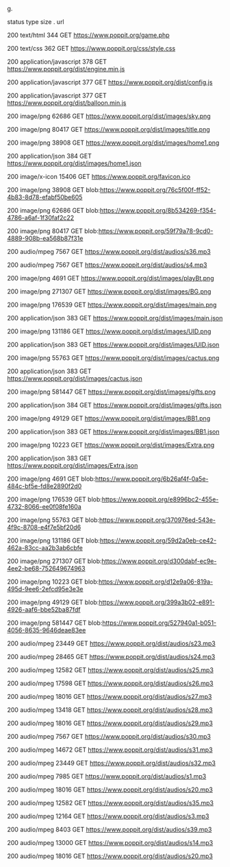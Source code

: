 g.

status	type	size	.	url

200	text/html	344	GET	https://www.poppit.org/game.php

200	text/css	362	GET	https://www.poppit.org/css/style.css

200	application/javascript	378	GET	https://www.poppit.org/dist/engine.min.js

200	application/javascript	377	GET	https://www.poppit.org/dist/config.js

200	application/javascript	377	GET	https://www.poppit.org/dist/balloon.min.js

200	image/png	62686	GET	https://www.poppit.org/dist/images/sky.png

200	image/png	80417	GET	https://www.poppit.org/dist/images/title.png

200	image/png	38908	GET	https://www.poppit.org/dist/images/home1.png

200	application/json	384	GET	https://www.poppit.org/dist/images/home1.json

200	image/x-icon	15406	GET	https://www.poppit.org/favicon.ico

200	image/png	38908	GET	blob:https://www.poppit.org/76c5f00f-ff52-4b83-8d78-efabf50be605

200	image/png	62686	GET	blob:https://www.poppit.org/8b534269-f354-4786-a6af-1f30faf2c22

200	image/png	80417	GET	blob:https://www.poppit.org/59f79a78-9cd0-4889-908b-ea568b87f31e

200	audio/mpeg	7567	GET	https://www.poppit.org/dist/audios/s36.mp3

200	audio/mpeg	7567	GET	https://www.poppit.org/dist/audios/s4.mp3

200	image/png	4691	GET	https://www.poppit.org/dist/images/playBt.png

200	image/png	271307	GET	https://www.poppit.org/dist/images/BG.png

200	image/png	176539	GET	https://www.poppit.org/dist/images/main.png

200	application/json	383	GET	https://www.poppit.org/dist/images/main.json

200	image/png	131186	GET	https://www.poppit.org/dist/images/UID.png

200	application/json	383	GET	https://www.poppit.org/dist/images/UID.json

200	image/png	55763	GET	https://www.poppit.org/dist/images/cactus.png

200	application/json	383	GET	https://www.poppit.org/dist/images/cactus.json

200	image/png	581447	GET	https://www.poppit.org/dist/images/gifts.png

200	application/json	384	GET	https://www.poppit.org/dist/images/gifts.json

200	image/png	49129	GET	https://www.poppit.org/dist/images/BB1.png

200	application/json	383	GET	https://www.poppit.org/dist/images/BB1.json

200	image/png	10223	GET	https://www.poppit.org/dist/images/Extra.png

200	application/json	383	GET	https://www.poppit.org/dist/images/Extra.json

200	image/png	4691	GET	blob:https://www.poppit.org/6b26af4f-0a5e-484c-bf5e-fd8e2890f2d0

200	image/png	176539	GET	blob:https://www.poppit.org/e8996bc2-455e-4732-8066-ee0f08fe160a

200	image/png	55763	GET	blob:https://www.poppit.org/370976ed-543e-4f9c-8708-e4f7e5bf20d6

200	image/png	131186	GET	blob:https://www.poppit.org/59d2a0eb-ce42-462a-83cc-aa2b3ab6cbfe

200	image/png	271307	GET	blob:https://www.poppit.org/d300dabf-ec9e-4ee2-be68-752649674963

200	image/png	10223	GET	blob:https://www.poppit.org/d12e9a06-819a-495d-9ee6-2efcd95e3e3e

200	image/png	49129	GET	blob:https://www.poppit.org/399a3b02-e891-4926-aaf6-bbe52ba87fdf

200	image/png	581447	GET	blob:https://www.poppit.org/527940a1-b051-4056-8635-9646deae83ee

200	audio/mpeg	23449	GET	https://www.poppit.org/dist/audios/s23.mp3

200	audio/mpeg	28465	GET	https://www.poppit.org/dist/audios/s24.mp3

200	audio/mpeg	12582	GET	https://www.poppit.org/dist/audios/s25.mp3

200	audio/mpeg	17598	GET	https://www.poppit.org/dist/audios/s26.mp3

200	audio/mpeg	18016	GET	https://www.poppit.org/dist/audios/s27.mp3

200	audio/mpeg	13418	GET	https://www.poppit.org/dist/audios/s28.mp3

200	audio/mpeg	18016	GET	https://www.poppit.org/dist/audios/s29.mp3

200	audio/mpeg	7567	GET	https://www.poppit.org/dist/audios/s30.mp3

200	audio/mpeg	14672	GET	https://www.poppit.org/dist/audios/s31.mp3

200	audio/mpeg	23449	GET	https://www.poppit.org/dist/audios/s32.mp3

200	audio/mpeg	7985	GET	https://www.poppit.org/dist/audios/s1.mp3

200	audio/mpeg	18016	GET	https://www.poppit.org/dist/audios/s20.mp3

200	audio/mpeg	12582	GET	https://www.poppit.org/dist/audios/s35.mp3

200	audio/mpeg	12164	GET	https://www.poppit.org/dist/audios/s3.mp3

200	audio/mpeg	8403	GET	https://www.poppit.org/dist/audios/s39.mp3

200	audio/mpeg	13000	GET	https://www.poppit.org/dist/audios/s14.mp3

200	audio/mpeg	18016	GET	https://www.poppit.org/dist/audios/s20.mp3

